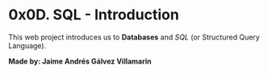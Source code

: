 # 0x0D. SQL - Introduction

This web project introduces us to **Databases** and *SQL* (or Structured Query Language).

**Made by: Jaime Andrés Gálvez Villamarin**
